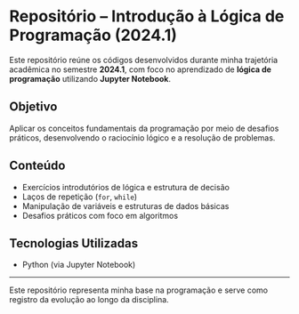 # Repositório – Introdução à Lógica de Programação (2024.1)

Este repositório reúne os códigos desenvolvidos durante minha trajetória acadêmica no semestre **2024.1**, com foco no aprendizado de **lógica de programação** utilizando **Jupyter Notebook**.

## Objetivo

Aplicar os conceitos fundamentais da programação por meio de desafios práticos, desenvolvendo o raciocínio lógico e a resolução de problemas.

## Conteúdo

- Exercícios introdutórios de lógica e estrutura de decisão  
- Laços de repetição (`for`, `while`)  
- Manipulação de variáveis e estruturas de dados básicas  
- Desafios práticos com foco em algoritmos

## Tecnologias Utilizadas

- Python (via Jupyter Notebook)
---

Este repositório representa minha base na programação e serve como registro da evolução ao longo da disciplina.
